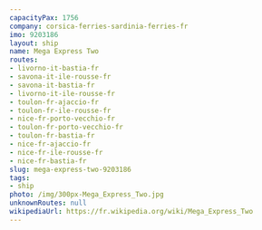 ```yaml
---
capacityPax: 1756
company: corsica-ferries-sardinia-ferries-fr
imo: 9203186
layout: ship
name: Mega Express Two
routes:
- livorno-it-bastia-fr
- savona-it-ile-rousse-fr
- savona-it-bastia-fr
- livorno-it-ile-rousse-fr
- toulon-fr-ajaccio-fr
- toulon-fr-ile-rousse-fr
- nice-fr-porto-vecchio-fr
- toulon-fr-porto-vecchio-fr
- toulon-fr-bastia-fr
- nice-fr-ajaccio-fr
- nice-fr-ile-rousse-fr
- nice-fr-bastia-fr
slug: mega-express-two-9203186
tags:
- ship
photo: /img/300px-Mega_Express_Two.jpg
unknownRoutes: null
wikipediaUrl: https://fr.wikipedia.org/wiki/Mega_Express_Two
---
```

